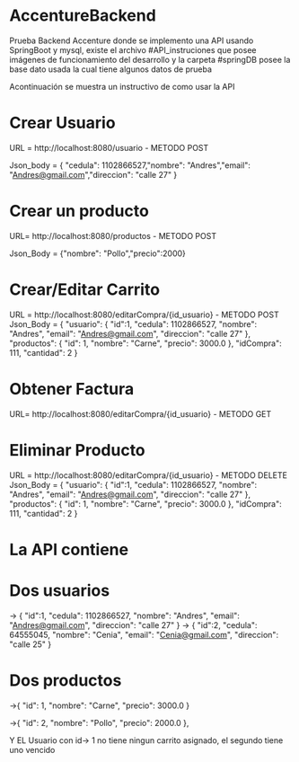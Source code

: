 # AccentureBackend


Prueba Backend Accenture donde se implemento una API usando SpringBoot y mysql, existe el archivo #API_instruciones que posee imágenes
de funcionamiento del desarrollo y la carpeta #springDB posee la base dato usada la cual tiene algunos datos de prueba

Acontinuación se muestra un instructivo de como usar la API



# Crear  Usuario
URL = http://localhost:8080/usuario - METODO POST 

Json_body = {  "cedula": 1102866527,"nombre": "Andres","email": "Andres@gmail.com","direccion": "calle 27" }


# Crear  un  producto 

URL=  http://localhost:8080/productos - METODO POST

Json_Body = {"nombre": "Pollo","precio":2000}


# Crear/Editar Carrito 
URL = http://localhost:8080/editarCompra/{id_usuario} - METODO POST 
Json_Body = {
    "usuario": {
       "id":1,
        "cedula": 1102866527,
        "nombre": "Andres",
        "email": "Andres@gmail.com",
        "direccion": "calle 27"
    },
    "productos": {
    "id": 1,
    "nombre": "Carne",
    "precio": 3000.0
},
    "idCompra": 111,
    "cantidad": 2
}



# Obtener Factura
URL=  http://localhost:8080/editarCompra/{id_usuario}  - METODO GET




# Eliminar Producto 
URL = http://localhost:8080/editarCompra/{id_usuario} - METODO DELETE 
Json_Body = {
    "usuario": {
       "id":1,
        "cedula": 1102866527,
        "nombre": "Andres",
        "email": "Andres@gmail.com",
        "direccion": "calle 27"
    },
    "productos": {
    "id": 1,
    "nombre": "Carne",
    "precio": 3000.0
},
    "idCompra": 111,
    "cantidad": 2
}




# La API contiene 


# Dos usuarios 
->  {
       "id":1,
        "cedula": 1102866527,
        "nombre": "Andres",
        "email": "Andres@gmail.com",
        "direccion": "calle 27"
    }
-> {
       "id":2,
        "cedula": 64555045,
        "nombre": "Cenia",
        "email": "Cenia@gmail.com",
        "direccion": "calle 25"
    }
    
  

  # Dos productos 
 ->{
    "id": 1,
    "nombre": "Carne",
    "precio": 3000.0
}

->{
    "id": 2,
    "nombre": "Pollo",
    "precio": 2000.0
},
    
    
 Y EL Usuario con id-> 1 no tiene ningun carrito asignado, el segundo tiene uno vencido 
